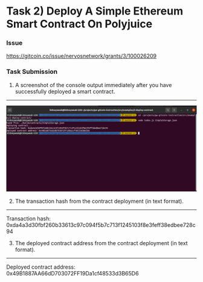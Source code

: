 # Task 2) Deploy A Simple Ethereum Smart Contract On Polyjuice

### Issue
https://gitcoin.co/issue/nervosnetwork/grants/3/100026209

### Task Submission
1. A screenshot of the console output immediately after you have successfully deployed a smart contract.
---
![](deployed-contract.png)

2. The transaction hash from the contract deployment (in text format).
---
Transaction hash: 0xda4a3d30fbf260b33613c97c094f5b7c713f1245103f8e3feff38edbee728c94


3. The deployed contract address from the contract deployment (in text format).
---
Deployed contract address: 0x49B1887AA66dD703072FF19Da1cf48533d3B65D6


